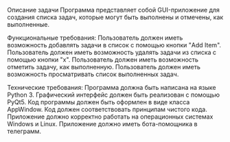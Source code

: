 Описание задачи
Программа представляет собой GUI-приложение для создания списка задач, которые могут быть выполнены и отмечены, как выполненные.

Функциональные требования:
    Пользователь должен иметь возможность добавлять задачи в список с помощью кнопки "Add Item".
    Пользователь должен иметь возможность удалять задачи из списка с помощью кнопки "x".
    Пользователь должен иметь возможность отметить задачу, как выполненную.
    Пользователь должен иметь возможность просматривать список выполненных задач.

Технические требования:
    Программа должна быть написана на языке Python 3.
    Графический интерфейс должен быть реализован с помощью PyQt5.
    Код программы должен быть оформлен в виде класса AppWindow.
    Код должен соответствовать принципам чистого кода.
    Приложение должно корректно работать на операционных системах Windows и Linux.
    Приложение должно иметь бота-помощника в телеграмм.
